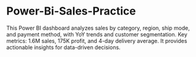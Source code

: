 # Power-Bi-Sales-Practice
This Power BI dashboard analyzes sales by category, region, ship mode, and payment method, with YoY trends and customer segmentation. Key metrics: 1.6M sales, 175K profit, and 4-day delivery average. It provides actionable insights for data-driven decisions.
